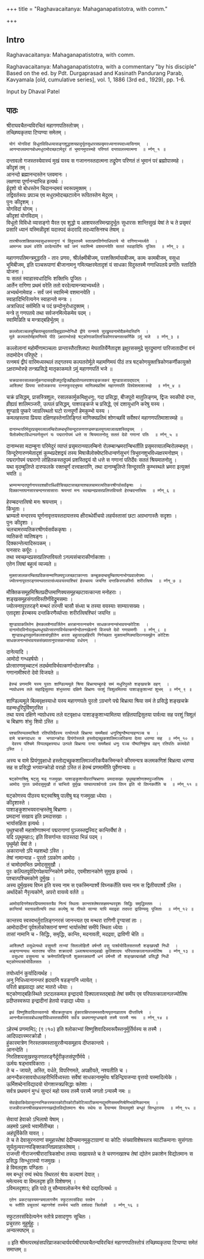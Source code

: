 +++
title = "Raghavacaitanya: Mahaganapatistotra, with comm."

+++
## Intro
  
  
  
  
 Raghavacaitanya: Mahaganapatistotra, with comm.  
  
  
  
  
Raghavacaitanya: Mahaganapatistotra, with a commentary "by his disciple"  
Based on the ed. by Pdt. Durgaprasad and Kasinath Pandurang Parab,  
Kavyamala [old, cumulative series], vol. 1, 1886 (3rd ed., 1929), pp. 1-6.  
  
  
  
Input by Dhaval Patel  
  
  
  
  
  


## पाठः
  
  
  
  
  
  
श्रीराघवचैतन्यविरचितं महागणपतिस्तोत्रम्  ।  
तच्छिष्यकृतया टिप्पण्या समेतम्  ।  
  
  
     योगं योगविदां विधूतविविधव्यासङ्गशुद्धाशयप्रादुर्भूतसुधारसप्रसृमरध्यानास्पदाध्यासिनाम्  ।  
     आनन्दप्लवमानबोधमधुरामोदच्छटामेदुरं तं भूमानमुपास्महे परिणतं दन्तावलस्यात्मना  ॥ र्म्गन्_१ ॥  
  
दन्तावलो गजस्तस्येवास्यं मुखं यस्य स गजाननस्तदात्मना तद्रूपेण परिणतं तं भूमानं परं ब्रह्मोपास्महे  ।  
कीदृशं तम्  ।  
आनन्दो ब्रह्मानन्दस्तेन प्लवमानः  ।  
लक्षणया पूर्णानन्दाभिन्न इत्यर्थः  ।  
ईदृशो यो बोधस्तेन चिदानन्दमयं स्वरूपमुक्तम्  ।  
तद्विवर्तरूपः प्रपञ्च एव मधुरामोदच्छटात्वेन रूपितस्तेन मेदुरम्  ।  
पुनः कीदृशम्  ।  
योगविदां योगम्  ।  
कीदृशां योगविदाम्  ।  
विधूतो विविधो व्यासङ्गो यैरत एव शुद्धो य आशयस्तस्मिन्प्रादुर्भूतः सुधारसः शान्तिसुखं येषां ते च ते प्रसृमरं प्रसारि ध्यानं यस्मिन्नीदृशं यदास्पदं कंदरादि तदध्यासिनश्च तेषाम् ॥  
  
  
     तारश्रीपरशक्तिकामवसुधारूपानुगां यं विदुस्तस्मै स्तात्प्रणतिर्गणाधिपतये यो रागिणाभ्यर्थ्यते  ।  
     आमन्त्र्य प्रथमं वरेति वरदेत्यार्तेन सर्वं जनं स्वामिन्मे वशमानयेति सततं स्वाहादिभिः पूजितः  ॥ र्म्गन्_२ ॥  
  
  
महागणपतिमन्त्रमुद्धरति - तारः प्रणवः, श्रीर्लक्ष्मीबीजम्, परशक्तिर्मायाबीजम्, कामः कामबीजम्, वसुधा भूमिबीजम्, इति पञ्चरूपाणां बीजानामनु गमित्यक्षरमेतादृशं यं साधका विदुस्तस्मै गणाधिपतये प्रणतिः स्तादिति योजना  ।  
यः सततं स्वाहास्वधादिभिः शक्तिभिः पूजितः  ।  
आर्तेन रागिणा प्रथमं वरेति ततो वरदेत्यामन्त्र्याभ्यर्थ्यते  ।  
अभ्यर्थनामेवाह - सर्वं जनं स्वामिन्मे वशमानयेति  ।  
स्वाहादिभिरित्यनेन स्वाहान्तो मन्त्रः  ।  
अत्राधिपदं सर्वमिति च पदं छन्दोनुरोधादुक्तम्  ।  
मन्त्रे तु गणपतये तथा सर्वजनमित्येकमेव पदम्  ।  
स्वामिन्निति च मन्त्राद्बहिर्भूतम् ॥  
  
  
     कल्लोलाञ्चलचुम्बिताम्बुदतताविक्षुद्रवाम्भोनिधौ द्वीपे रत्नमये सुरद्रुमवनामोदैकमेदस्विनि  ।  
     मूले कल्पतरोर्महामणिमये पीठे ऽक्षराम्भोरुहे षट्कोणाकलितत्रिकोणरचनसत्कर्णिके ऽमुं भजे  ॥ र्म्गन्_३ ॥  
  
कल्लोलानां महोर्मीणामञ्चलाः प्रान्तास्तैराश्लिष्टा मेघततिर्येनैतादृश इक्षुरससमुद्रे सुरद्रुमाणां पारिजातादीनां वनं तदामोदेन परिपुष्टे  ।  
रत्नमयं द्वीपं वारिमध्यस्थलं तद्गतस्य कल्पतरोर्मूले महामणिमयं पीठं तत्र षट्कोणयुक्तत्रिकोणकर्णीकायुक्ते ऽक्षराम्भोरुहे तन्त्रप्रसिद्धे मातृकाकमले ऽमुं महागणपतिं भजे ॥  
  
  
     चक्रप्रासरसालकार्मुकगदासद्बीजपूरद्विजव्रीह्यग्रोत्पलपाशपङ्कजकरं शुण्डाग्रजाग्रद्घटम्  ।  
     आश्लिष्टं प्रियया सरोजकरया रत्नस्फुरद्भूषया माणिक्यप्रतिमं महागणपतिं विश्वेशमाशास्महे  ॥ र्म्गन्_४ ॥  
  
चक्रं प्रसिद्धम्, प्रासस्त्रिशूलः, रसालकार्मुकमिक्षुधनुः, गदा प्रसिद्धा, बीजपूरो मातुलिङ्गम्, द्विजः स्वकीयो दन्तः, व्रीह्यग्रं शालिमञ्जरी, उत्पलं प्रसिद्धम्, पाशपङ्कजे च प्रसिद्धे, एवं दशायुधानि करेषु यस्य  ।  
शुण्डाग्रे पुष्करे जाग्रत्स्थितो घटो रत्नपूर्णो हेमकुम्भो यस्य  ।  
कमलहस्तया प्रियया दक्षिणहस्तेनालिङ्गितं माणिक्यप्रतिमं शोणच्छविं सर्वेश्वरं महागणपतिमाशास्महे ॥  
  
  
     दानाम्भःपरिमेदुरप्रसृमरव्यालम्बिरोलम्बभृत्सिन्दूरारुणगण्डमण्डलयुगव्याजात्प्रशस्तिद्वयम्  ।  
     त्रैलोक्येष्टाविधानवर्णसुभगं यः पद्मरागोपमं धत्ते स श्रियमातनोतु सततं देवो गणानां पतिः  ॥ र्म्गन्_५ ॥  
  
दानाम्भसा मदाम्बुना परिमेदुरं व्याप्तं प्रसृमरान्व्यालम्बिनो रोलम्बान्भ्रमरान्बिभर्तीति प्रसृमरव्यालम्बिरोलम्बभृत्  ।  
सिन्दूरेणारुणमेतादृशं कुम्भप्रदेशद्वयं तस्य मिषात्त्रैलोक्येष्टविधान्वर्णसुभगं त्रिभुवनशुभविध्यक्षरमनोज्ञम्  ।  
पद्मरागोपमं पद्मरागो लोहितकस्तदुपमं प्रशस्तिद्वयं यो धत्ते स गणानां पतिर्देवः सततं श्रियमातनोतु  ।  
यथा मृदम्बुलिप्ते दारुफलके रक्तचूर्णं दत्त्वाक्षराणि, तथा दानाम्बुलिप्ते सिन्दूरवति कुम्भस्थले भ्रमरा इत्युक्तं भवति ॥  
  
  
     भ्राम्यन्मन्दरघूर्णनापरवशक्षीराब्धिवीचिच्छटासच्छायाश्चलचामरव्यतिकरश्रीगर्वसर्वंकृषाः  ।  
     दिक्कान्ताघनसारचन्दनरसासाराः श्रयन्तां मनः स्वच्छन्दप्रसरप्रलिप्तवियतो हेरम्बदन्तत्विषः  ॥ र्म्गन्_६ ॥  
  
  
हेरम्बदन्तत्विषो मनः श्रयन्ताम्  ।  
किंभूताः  ।  
भ्राम्यतो मन्दरस्य घूर्णनावृत्तयस्तदायत्तस्य क्षीराब्धेर्वीचयो लहर्यस्तासां छटा अग्रभागास्तैः सदृशाः  ।  
पुनः कीदृशाः  ।  
चलचामरव्यतिकरश्रीगर्वसर्वंककृषाः  ।  
व्यतिकरो व्यतिषङ्गः  ।  
दिक्कान्तेत्यादिरूपकम्  ।  
घनसारः कर्पूरः  ।  
तथा स्वच्छन्दप्रसरप्रलिप्तवियतो ऽनल्पसंचाराकीर्णाकाशाः  ।  
एतेन  त्विषां बहुत्वं व्यज्यते ॥  
  
  
     मुक्ताजालकरम्बितप्रविकसन्माणिक्यपुञ्जच्छटाकान्ताः कम्बुकदम्बचुम्बितघनाभोगप्रवालोपमाः  ।  
     ज्योत्स्नापूरतरङ्गमन्थरतरत्संध्यावयस्याश्चिरं हेरम्बस्य जयन्ति दन्तकिरणाकीर्णाः शरीरत्विषः  ॥ र्म्गन्_७ ॥  
  
  
मौक्तिकसमूहमिश्रितप्रदीप्तमाणिक्यसमूहच्छटावत्कान्ता मनोहराः  ।  
शङ्खसमूहसंगतविस्तीर्णविद्रुमसमाः  ।  
ज्योत्स्नापूरतरङ्गे मन्थरं तरन्ती चासौ संध्या च तस्या वयस्याः साम्यात्सख्यः  ।  
एतादृशा हेरम्बस्य दन्तकिरणैर्व्याप्ताः शरीरत्विषश्चिरं जयन्ति ॥  
  
  
     शुण्डाग्राकलितेन हेमकलशेनावर्जितेन क्षरन्नानारत्नचयेन साधकजनान्संभावयन्कोटिशः  ।  
     दानामोदविनोदलुब्धमधुपप्रोत्सारणाविर्भवत्कर्णान्दोलनखेलनो विजयते देवो गणग्रामणीः  ॥ र्म्गन्_८ ॥  
      शुण्डाप्रधृतसुवर्णकलशसंगृहीतेन क्षरता बहुत्वाद्बहिरपि निर्गच्छता मुक्तामाणिक्यादिरत्नसमूहेन कोटिशः साधकजनान्संभावयन्नसंख्यातानुपासकान्संपदा वर्धयन्  ।  
  
दानेत्यादि  ।  
आमोदो गन्धहर्षयोः  ।  
प्रोत्सारणमुच्चाटनं तदर्थमाविर्भवत्कर्णान्दोलनक्रीडः  ।  
गणानामीश्वरो देवो विजयते ॥  
  
  
     हेरम्बं प्रणमामि यस्य पुरतः शाण्डिल्यमूले श्रिया बिभ्रत्याम्बुरुहे समं मधुरिपुस्ते शङ्खचक्रे वहन्  ।  
     न्यग्रोधस्य तले सहाद्रिसुतया शंभुस्तया दक्षिणे बिभ्राणः परशुं त्रिशूलमितया पाशाङ्कुशाभ्यां शुभम्  ॥ र्म्गन्_९ ॥  
  
  
शाण्डिल्यमूले बिल्ववृक्षस्याधो यस्य महागणपतेः पुरतो ऽग्रभागे पद्मे बिभ्रत्या श्रिया समं ते प्रसिद्धे शङ्खचक्रे वहन्मधुरिपुर्विष्णुरस्ति  ।  
तथा यस्य दक्षिणे न्यग्रोधस्य तले वटवृक्षाधः पाशाङ्कुशाभ्यामितया सहितयाद्रिसुतया पार्वत्या सह परशुं त्रिशूलं च बिभ्राणः शंभुः शिवो ऽस्ति ॥  
  
  
     पश्चात्पिप्पलमाश्रितो रतिपतिर्देवस्य रत्योत्पले बिभ्रत्या सममैक्षवं धनुरिषून्पौष्पान्वहन्पञ्च च  ।  
     वामे चक्रगदाधरः स  भगवान्क्रोडः प्रियंगोस्तले हस्तोद्यच्छुकशालिमञ्जरिकया देव्या धरण्या सह  ॥ र्म्गन्_१० ॥  
      देवस्य पश्चिमे पिप्पलवृक्षस्याध उत्पले बिभ्रत्या रत्या सममैक्षवं धनुः पञ्च पौष्पानिषूंश्च वहन् रतिपतिः कामदेवो ऽस्ति  ।  
  
अस्य च वामे प्रियंगुवृक्षाधो हस्तोद्यच्छुकशालिमञ्जरिकयैकस्मिन्करे कीरमन्यत्र कलमकणिशं बिभ्रत्या धरण्या सह स प्रसिद्धो भगवान्क्रोडो वराहो ऽस्ति तं हेरम्बं प्रणमामीति पूर्वेणान्वयः ॥  
  
  
     षट्कोणाश्रिषु षट्सु षड् गजमुखाः पाशाङ्कुशाभीवरान्बिभ्राणाः प्रमदासखाः पृथुमहाशोणाश्मपुञ्जत्विषः  ।  
     आमोदः पुरतः प्रमोदसुमुखौ तं चाभितो दुर्मुखः पश्चात्पार्श्वगतो ऽस्य विघ्न इति यो विघ्नकर्तेति च  ॥ र्म्गन्_११ ॥  
  
षट्कोणस्य पीठस्य षट्स्वश्रिषु पालीषु षड् गजमुखा ध्येयाः  ।  
कीदृशास्ते  ।  
पाशाङ्कुशाभयवरान्हस्तेषु बिभ्राणाः  ।  
प्रमदानां सखाय इति प्रमदासखाः  ।  
भार्यासहिता इत्यर्थः  ।  
पृथुश्चासौ महाशोणाश्मनां पद्मरागाणां पुञ्जस्तद्वत्त्विट् कान्तिर्येषां ते  ।  
यदि ऽपृथुमहाःऽ; इति विसर्गान्तः पाठस्तदा भिन्नं पदम्  ।  
पृथुर्महो येषां ते  ।  
अकारान्तो ऽपि महशब्दो ऽस्ति  ।  
तेषां नामान्याह - पुरतो ऽग्रकोण आमोदः  ।  
तं चामोदमभितः प्रमोदसुमुखौ  ।  
पुरः कल्पितपूर्वदिगपेक्षयाग्निकोणे प्रमोदः, एवमीशानकोणे सुमुख इत्यर्थः  ।  
पश्चात्पश्चिमकोणे दुर्मुखः  ।  
अस्य दुर्मुखस्य विघ्न इति यस्य नाम स एकस्मिन्पार्श्वे विघ्नकर्तेति यस्य नाम स द्वितीयपार्श्वे ऽस्ति  ।  
अर्थादेको नैरृत्यकोणे, अपरो वायव्ये वर्तते ॥  
  
  
     आमोदादिगणेश्वरप्रियतमास्तत्रैव नित्यं स्थिताः कान्ताश्लेषरसज्ञमन्थरदृशः सिद्धिः समृद्धिस्ततः  ।  
     कान्तिर्या मदनावतीत्यपि तथा कल्पेषु या गीयते सान्या यापि मदद्रवा तदपरा द्राविण्यमूः पूजिताः  ॥ र्म्गन्_१२ ॥  
  
कान्तस्य स्वस्वभर्तुरालिङ्गनरसं जानन्त्यत एव मन्थरा रागिणी दृग्यासां ताः  ।  
आमोदादीनां पूर्वश्लोकोक्तानां षण्णां भार्यास्तेषां समीपे स्थिता ध्येयाः  ।  
तासां नामानि च - सिद्धिः, समृद्धिः, कान्तिः, मदनावती, मदद्रवा, द्राविणी चेति ॥  
  
  
     आश्लिष्टौ वसुधेत्यथो वसुमती ताभ्यां सितालोहितौ वर्षन्तौ वसु पार्श्वयोर्विलसतस्तौ शङ्खपद्मौ निधी  ।  
     अङ्गान्यन्वथ मातरश्च परितः शक्रादयो ऽब्जाश्रयास्तद्बाह्ये कुलिशादयः परिपतत्कालानलज्योतिषः  ॥ र्म्गन्_१३ ॥  
      वसुधया वसुमत्या च क्रमेणालिङ्गितौ शुक्लरक्तवर्णौ धनं वर्षन्तौ तौ शङ्खपद्मसंज्ञौ प्रसिद्धौ निधी षट्कोणपार्श्वयोर्विलसतः  ।  
  
तयोर्ध्यानं कुर्यादित्यर्थह  ।  
अनु निधिध्यानानन्तरं हृदयानि षडङ्गानि ध्यायेत्  ।  
परितो ब्राह्म्याद्या अष्ट मातरो ध्येयाः  ।  
षट्कोणाद्बहिःस्थिते ऽष्टदलकमल इन्द्रादयो दिक्पालास्तद्बाह्ये तेषां समीप एव परिपतत्कालानलज्योतिषः प्रदीप्तस्वरूपा इन्द्रादीनां हेतयो वज्राद्या ध्येयाः ॥  
  
  
     इथं विष्णुशिवादितत्त्वतनवे श्रीवक्रतुण्डाय हुंकाराक्षिप्तसमस्तदैत्यपृतनाव्राताय दीप्तत्विषे  ।  
     आनन्दैकरसावबोधलहरीविध्वस्तसर्वोर्मये सर्वत्र प्रथमानमुग्धमहसे तस्मै परस्मै नमः  ॥ र्म्गन्_१४ ॥  
  
ऽहेरम्बं प्रणमामिऽ; (९।१०) इति श्लोकाभ्यां विष्णुशिवादिस्वरूपैस्तनुर्मूर्तिर्यस्य स तस्मै  ।  
आदिपदात्स्मरक्रोडौ  ।  
हुंकारमात्रेण निरस्तसमस्तासुरसैन्यसमूहाय दीप्तकान्तये  ।  
आनन्देति  ।  
निरतिशयसुखस्फुरणतरङ्गैर्दूरीकृतसंपूर्णोर्मये  ।  
ऊर्मयः षड्भावविकाराः  ।  
ते च - जायते, अस्ति, वर्धते, विपरिणमते, अपक्षीयते, नश्यतीति च  ।  
आनन्दैकरसावयोधलहरीभिर्विध्वस्ताः सर्वेषां साधकानामूर्मयः षडिन्द्रियजन्या वृत्तयो यस्मादित्येके  ।  
ऊर्मिशब्देनाविद्यादयो योगशास्त्रप्रसिद्धाः क्लेशाः  ।  
सर्वत्र प्रथमानं मुग्धं सुन्दरं महो यस्य तस्मै परस्मै जगतो ऽन्यस्मै नमः ॥  
  
  
     सेवाहेवाकिदेवासुरनरनिकरस्फारकोटीरकोटीकोटिव्याटीकमानद्युमणिसममणिश्रेणिभावेणिकानाम्  ।  
     राजन्नीराजनश्रीसखचरणनखद्योतविद्योतमानः श्रेयः स्थेयः स देयान्मम विमलदृशो बन्धुरं सिन्धुरास्यः  ॥ र्म्गन्_१५ ॥  
  
सेवायां हेवाको ऽभिलाषो येषाम्  ।  
अहमग्रे ऽहमग्रे भवामीतीच्छा  ।  
अहंपूर्विकेति यावत्  ।  
ते च ते देवासुरनराणां समूहास्तेषां देदीप्यमानमुकुटाग्राणां या कोटिः संख्याविशेषस्तत्र व्याटीकमानाः सुसंगताः सूर्यतुल्यरत्नपङ्क्तिकान्तिप्रवाहास्तेषाम्  ।  
राजन्ती नीराजनश्रीरारात्रिकशोभा तस्याः सखायस्ते च ते चरणनखाश्च तेषां द्योतेन प्रकाशेन विद्योतमानः स प्रसिद्धः सिन्धुरास्यो गजमुखः  ।  
हे विमलदृशः पण्डिताः  ।  
मम बन्धुरं रम्यं स्थेयः स्थिरतरं श्रेयः कल्याणं देयात्  ।  
ममेत्यस्य वा विमलदृश इति विशेषणम्  ।  
ऽविमलदृशाऽ; इति पाठे तु सौम्यावलोकनेन श्रेयो दद्यादित्यर्थः ॥  
  
  
     एतेन प्रकटरहस्यमन्त्रमालागर्भेण स्फुटतरसंविदा स्तवेन  ।  
     यः स्तौति प्रचुरतरं महागणेशं तस्येयं भवति वशंवदा त्रिलोकी  ॥ र्म्गन्_१६ ॥  
  
स्फुटतरसंविदेत्यनेन स्तोत्रे प्रसादगुणः सूचितः  ।  
प्रचुरतरः मुहुर्मुहुः  ।  
अन्यत्स्पष्टम् ॥  
  
  
॥ इति श्रीमत्परमहंसपरिव्राजकाचार्यवर्यश्रीराघवचैतन्यविरचितं महागणपतिस्तोत्रं तच्छिष्यकृतया टिप्पण्या समेतं समाप्तम् ॥  
  
  
  
  
